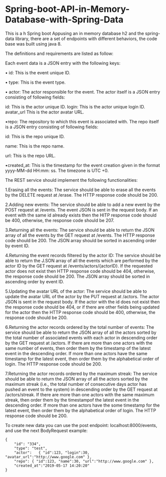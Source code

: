 # Spring-boot-API-in-Memory-Database-with-Spring-Data

This is a h Spring boot Appusing an in memory database h2 and the spring-data library, there are a set of endpoints with different behaviors, the code base was built using java 8.

The definitions and requirements are listed as follow:

Each event data is a JSON entry with the following keys:

• id: This is the event unique ID.

• type: This is the event type.

• actor: The actor responsible for the event. The actor itself is a JSON entry consisting of following fields:

id: This is the actor unique ID.
login: This is the actor unique login ID.
avatar_url This is the actor avatar URL.

•repo: The repository to which this event is associated with. The repo itself is a JSON entry consisting of following fields:

id: This is the repo unique ID.

name: This is the repo name.

url: This is the repo URL.

•created_at: This is the timestamp for the event creation given in the format yyyy-MM-dd HH:mm: ss. The timezone is UTC +0.

The REST service should implement the following functionalities:



1.Erasing all the events: The service should be able to erase all the events by the DELETE request at /erase. The HTTP response code should be 200.

2.Adding new events: The service should be able to add a new event by the POST request at /events. The event JSON is sent in the 
request body. If an event with the same id already exists then the HITP response code should be 400, otherwise, the response code should be 207.

3.Returning all the events: The service should be able to return the JSON array of all the events by the GET request at /events. The HTTP response code should be 200. The JSON array should be sorted in ascending order by event ID.

4.Returning the event records filtered by the actor ID:
The service should be able to return the J.SON array of all the events which are performed by the actor ID by the GET request at /events/actors/{actorID}.
If the requested actor does not exist then HTTP response code should be 404, otherwise, the response code should be 200. The JSON array should be sorted in ascending order by event ID.

5.Updating the avatar URL of the actor: The service should be able to update the avatar URL of the actor by the PUT request at /actors.
The actor JSON is sent in the request body. If the actor with the id does not exist then the response code should be 404, or if there are other fields being updated for the actor then the HTTP response code should be 400, otherwise, the response code should be 200.

6.Returning the actor records ordered by the total number of events:
The service should be able to return the JSON array of all the actors sorted by the total number of associated events with each actor in
descending order by the GET request at /actors. If there are more than one actors with the same number of events, then order them
by the timestamp of the latest event in the descending order. If more than one actors have the same timestamp for the latest event,
then order them by the alphabetical order of login. The HTTP response code should be 200.

7.Returning the actor records ordered by the maximum streak: The service should be able to return the JSON array of all the actors
sorted by the maximum streak (i.e., the total number of consecutive days actor has pushed an event to the system) in descending order
by the GET request at /actors/streak. If there are more than one actors with the same maximum streak, then order them by the timestampof the latest event in the descending order. If more than one actors have the some timestamp for the latest event, then
order them by the alphabetical order of login. The HTTP response code should be 200.

To create new data you can use the post endpoint: localhost:8000/events, and use the next BodyRequest example:

```
{
    "id": "334",
    "type": "test",
    "actor":   { "id":123, "login":30, "avatar_url":"http://www.google.com" },
    "repo": { "id":123, "name":30, "url":"http://www.google.com" },
    "created_at":"2019-05-17 14:20:20"
}
```
